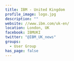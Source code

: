```yaml
---
title: IBM - United Kingdom
profile_image: logo.jpg
description: ""
website: //www.ibm.com/uk-en/
location: London, UK
facebook: IBMUKI
twitter: "@IBM_UK_news"
groups:
  - User Group
has_page: false
---
```

